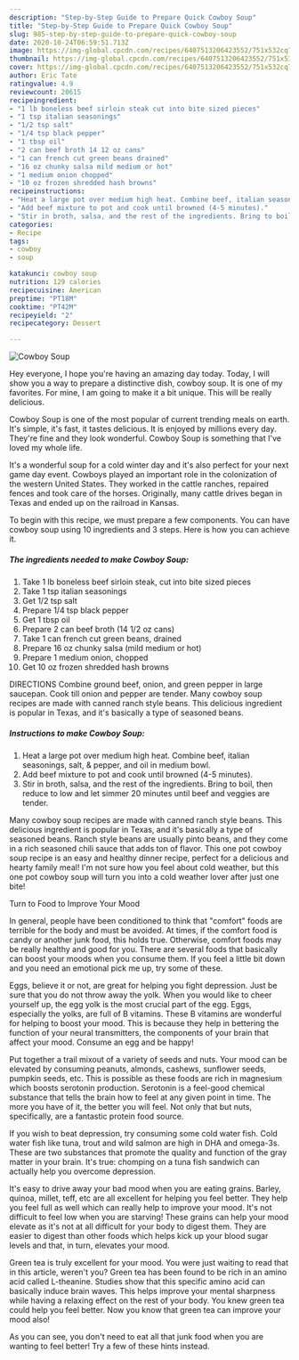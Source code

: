 ```yaml
---
description: "Step-by-Step Guide to Prepare Quick Cowboy Soup"
title: "Step-by-Step Guide to Prepare Quick Cowboy Soup"
slug: 985-step-by-step-guide-to-prepare-quick-cowboy-soup
date: 2020-10-24T06:59:51.713Z
image: https://img-global.cpcdn.com/recipes/6407513206423552/751x532cq70/cowboy-soup-recipe-main-photo.jpg
thumbnail: https://img-global.cpcdn.com/recipes/6407513206423552/751x532cq70/cowboy-soup-recipe-main-photo.jpg
cover: https://img-global.cpcdn.com/recipes/6407513206423552/751x532cq70/cowboy-soup-recipe-main-photo.jpg
author: Eric Tate
ratingvalue: 4.9
reviewcount: 20615
recipeingredient:
- "1 lb boneless beef sirloin steak cut into bite sized pieces"
- "1 tsp italian seasonings"
- "1/2 tsp salt"
- "1/4 tsp black pepper"
- "1 tbsp oil"
- "2 can beef broth 14 12 oz cans"
- "1 can french cut green beans drained"
- "16 oz chunky salsa mild medium or hot"
- "1 medium onion chopped"
- "10 oz frozen shredded hash browns"
recipeinstructions:
- "Heat a large pot over medium high heat. Combine beef, italian seasonings, salt, &amp; pepper, and oil in medium bowl."
- "Add beef mixture to pot and cook until browned (4-5 minutes)."
- "Stir in broth, salsa, and the rest of the ingredients. Bring to boil, then reduce to low and let simmer 20 minutes until beef and veggies are tender."
categories:
- Recipe
tags:
- cowboy
- soup

katakunci: cowboy soup 
nutrition: 129 calories
recipecuisine: American
preptime: "PT18M"
cooktime: "PT42M"
recipeyield: "2"
recipecategory: Dessert

---
```



![Cowboy Soup](https://img-global.cpcdn.com/recipes/6407513206423552/751x532cq70/cowboy-soup-recipe-main-photo.jpg)

Hey everyone, I hope you're having an amazing day today. Today, I will show you a way to prepare a distinctive dish, cowboy soup. It is one of my favorites. For mine, I am going to make it a bit unique. This will be really delicious.

Cowboy Soup is one of the most popular of current trending meals on earth. It's simple, it's fast, it tastes delicious. It is enjoyed by millions every day. They're fine and they look wonderful. Cowboy Soup is something that I've loved my whole life.

It&#39;s a wonderful soup for a cold winter day and it&#39;s also perfect for your next game day event. Cowboys played an important role in the colonization of the western United States. They worked in the cattle ranches, repaired fences and took care of the horses. Originally, many cattle drives began in Texas and ended up on the railroad in Kansas.


To begin with this recipe, we must prepare a few components. You can have cowboy soup using 10 ingredients and 3 steps. Here is how you can achieve it.

<!--inarticleads1-->

##### The ingredients needed to make Cowboy Soup:

1. Take 1 lb boneless beef sirloin steak, cut into bite sized pieces
1. Take 1 tsp italian seasonings
1. Get 1/2 tsp salt
1. Prepare 1/4 tsp black pepper
1. Get 1 tbsp oil
1. Prepare 2 can beef broth (14 1/2 oz cans)
1. Take 1 can french cut green beans, drained
1. Prepare 16 oz chunky salsa (mild medium or hot)
1. Prepare 1 medium onion, chopped
1. Get 10 oz frozen shredded hash browns


DIRECTIONS Combine ground beef, onion, and green pepper in large saucepan. Cook till onion and pepper are tender. Many cowboy soup recipes are made with canned ranch style beans. This delicious ingredient is popular in Texas, and it&#39;s basically a type of seasoned beans. 

<!--inarticleads2-->

##### Instructions to make Cowboy Soup:

1. Heat a large pot over medium high heat. Combine beef, italian seasonings, salt, &amp; pepper, and oil in medium bowl.
1. Add beef mixture to pot and cook until browned (4-5 minutes).
1. Stir in broth, salsa, and the rest of the ingredients. Bring to boil, then reduce to low and let simmer 20 minutes until beef and veggies are tender.


Many cowboy soup recipes are made with canned ranch style beans. This delicious ingredient is popular in Texas, and it&#39;s basically a type of seasoned beans. Ranch style beans are usually pinto beans, and they come in a rich seasoned chili sauce that adds ton of flavor. This one pot cowboy soup recipe is an easy and healthy dinner recipe, perfect for a delicious and hearty family meal! I&#39;m not sure how you feel about cold weather, but this one pot cowboy soup will turn you into a cold weather lover after just one bite! 

Turn to Food to Improve Your Mood


In general, people have been conditioned to think that "comfort" foods are terrible for the body and must be avoided. At times, if the comfort food is candy or another junk food, this holds true. Otherwise, comfort foods may be really healthy and good for you. There are several foods that basically can boost your moods when you consume them. If you feel a little bit down and you need an emotional pick me up, try some of these.

Eggs, believe it or not, are great for helping you fight depression. Just be sure that you do not throw away the yolk. When you would like to cheer yourself up, the egg yolk is the most crucial part of the egg. Eggs, especially the yolks, are full of B vitamins. These B vitamins are wonderful for helping to boost your mood. This is because they help in bettering the function of your neural transmitters, the components of your brain that affect your mood. Consume an egg and be happy!

Put together a trail mixout of a variety of seeds and nuts. Your mood can be elevated by consuming peanuts, almonds, cashews, sunflower seeds, pumpkin seeds, etc. This is possible as these foods are rich in magnesium which boosts serotonin production. Serotonin is a feel-good chemical substance that tells the brain how to feel at any given point in time. The more you have of it, the better you will feel. Not only that but nuts, specifically, are a fantastic protein food source.

If you wish to beat depression, try consuming some cold water fish. Cold water fish like tuna, trout and wild salmon are high in DHA and omega-3s. These are two substances that promote the quality and function of the gray matter in your brain. It's true: chomping on a tuna fish sandwich can actually help you overcome depression. 

It's easy to drive away your bad mood when you are eating grains. Barley, quinoa, millet, teff, etc are all excellent for helping you feel better. They help you feel full as well which can really help to improve your mood. It's not difficult to feel low when you are starving! These grains can help your mood elevate as it's not at all difficult for your body to digest them. They are easier to digest than other foods which helps kick up your blood sugar levels and that, in turn, elevates your mood.

Green tea is truly excellent for your mood. You were just waiting to read that in this article, weren't you? Green tea has been found to be rich in an amino acid called L-theanine. Studies show that this specific amino acid can basically induce brain waves. This helps improve your mental sharpness while having a relaxing effect on the rest of your body. You knew green tea could help you feel better. Now you know that green tea can improve your mood also!

As you can see, you don't need to eat all that junk food when you are wanting to feel better! Try  a few  of  these  hints  instead.

